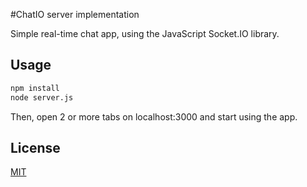 #ChatIO server implementation

Simple real-time chat app, using the JavaScript Socket.IO library.

## Usage

```bash
npm install
node server.js
```

Then, open 2 or more tabs on localhost:3000 and start using the app.

## License
[MIT](https://choosealicense.com/licenses/mit/)